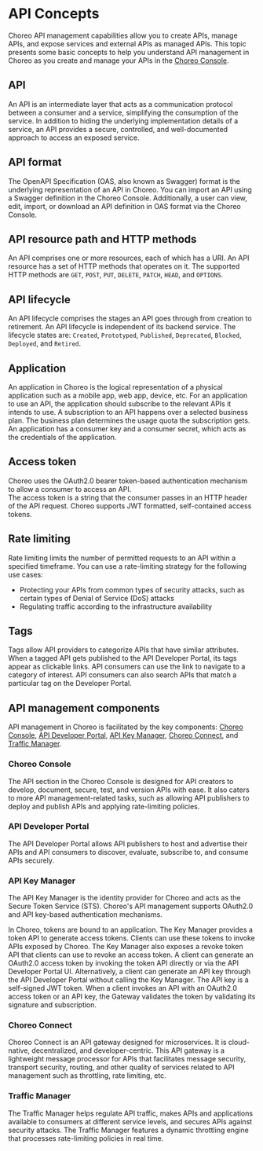 # API Concepts
Choreo API management capabilities allow you to create APIs, manage APIs, and expose services and external APIs as managed APIs. This topic presents some basic concepts to help you understand API management in Choreo as you create and manage your APIs in the [Choreo Console](https://console.choreo.dev/login/).
 
## API
An API is an intermediate layer that acts as a communication protocol between a consumer and a service, simplifying the consumption of the service. In addition to hiding the underlying implementation details of a service, an API provides a secure, controlled, and well-documented approach to access an exposed service.

## API format
The OpenAPI Specification (OAS, also known as Swagger) format is the underlying representation of an API in Choreo. You can import an API using a Swagger definition in the Choreo Console. Additionally, a user can view, edit, import, or download an API definition in OAS format via the Choreo Console.

## API resource path and HTTP methods
An API comprises one or more resources, each of which has a URI. An API resource has a set of HTTP methods that operates on it. The supported HTTP methods are `GET`, `POST`, `PUT`, `DELETE`, `PATCH`, `HEAD`, and `OPTIONS`.

## API lifecycle
An API lifecycle comprises the stages an API goes through from creation to retirement. An API lifecycle is independent of its backend service. The lifecycle states are: `Created`, `Prototyped`, `Published`, `Deprecated`, `Blocked`, `Deployed`, and `Retired`.

## Application
An application in Choreo is the logical representation of a physical application such as a mobile app, web app, device, etc. For an application to use an API, the application should subscribe to the relevant APIs it intends to use. A subscription to an API happens over a selected business plan.  The business plan determines the usage quota the subscription gets. An application has a consumer key and a consumer secret, which acts as the credentials of the application.

## Access token
Choreo uses the OAuth2.0 bearer token-based authentication mechanism to allow a consumer to access an API.  
The access token is a string that the consumer passes in an HTTP header of the API request. Choreo supports JWT formatted, self-contained access tokens.

## Rate limiting
Rate limiting limits the number of permitted requests to an API within a specified timeframe. You can use a rate-limiting strategy for the following use cases:

- Protecting your APIs from common types of security attacks, such as certain types of Denial of Service (DoS) attacks
- Regulating traffic according to the infrastructure availability
    
## Tags
Tags allow API providers to categorize APIs that have similar attributes. When a tagged API gets published to the API Developer Portal, its tags appear as clickable links. API consumers can use the link to navigate to a category of interest. API consumers can also search APIs that match a particular tag on the Developer Portal.

## API management components
API management in Choreo is facilitated by the key components: [Choreo Console](#choreo-console), [API Developer Portal](#api-developer-portal), [API Key Manager](#api-key-manager), [Choreo Connect](#choreo-connect), and [Traffic Manager](#traffic-manager).

### Choreo Console
The API section in the Choreo Console is designed for API creators to develop, document, secure, test, and version APIs with ease. It also caters to more API management-related tasks, such as allowing API publishers to deploy and publish APIs and applying rate-limiting policies.

### API Developer Portal
The API Developer Portal allows API publishers to host and advertise their APIs and API consumers to discover, evaluate, subscribe to, and consume APIs securely.

### API Key Manager
The API Key Manager is the identity provider for Choreo and acts as the Secure Token Service (STS). Choreo's API management supports OAuth2.0 and API key-based authentication mechanisms.

In Choreo, tokens are bound to an application. The Key Manager provides a token API to generate access tokens. Clients can use these tokens to invoke APIs exposed by Choreo. The Key Manager also exposes a revoke token API that clients can use to revoke an access token. A client can generate an OAuth2.0 access token by invoking the token API directly or via the API Developer Portal UI. Alternatively, a client can generate an API key through the API Developer Portal without calling the Key Manager. The API key is a self-signed JWT token. When a client invokes an API with an OAuth2.0 access token or an API key, the Gateway validates the token by validating its signature and subscription.

### Choreo Connect
Choreo Connect is an API gateway designed for microservices. It is cloud-native, decentralized, and developer-centric. This API gateway is a lightweight message processor for APIs that facilitates message security, transport security, routing, and other quality of services related to API management such as throttling, rate limiting, etc.

### Traffic Manager
The Traffic Manager helps regulate API traffic, makes APIs and applications available to consumers at different service levels, and secures APIs against security attacks. The Traffic Manager features a dynamic throttling engine that processes rate-limiting policies in real time. 
